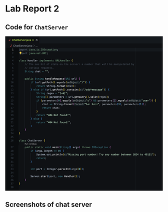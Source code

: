# Lab Report 2

## Code for `ChatServer`

![Image](lab-report-2-pics/ChatServer-code.png)

## Screenshots of chat server
